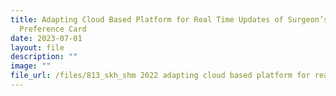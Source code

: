 ```yaml
---
title: Adapting Cloud Based Platform for Real Time Updates of Surgeon’s Surgery
  Preference Card
date: 2023-07-01
layout: file
description: ""
image: ""
file_url: /files/813_skh_shm 2022 adapting cloud based platform for real time update.pdf
---
```

